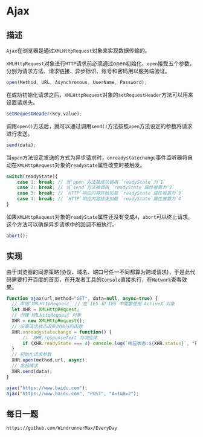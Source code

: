 # Ajax

## 描述

`Ajax`在浏览器是通过`XMLHttpRequest`对象来实现数据传输的。

`XMLHttpRequest`对象进行`HTTP`请求前必须通过open初始化，`open`接受五个参数，分别为请求方法、请求链接、异步标识、账号和密码用以服务端验证。

```javascript
open(Method, URL, Asynchronous, UserName, Password);
```
在成功初始化请求之后，`XMLHttpRequest`对象的`setRequestHeader`方法可以用来设置请求头。

```javascript
setRequestHeader(key,value);
```

调用`open()`方法后，就可以通过调用`send()`方法按照`open`方法设定的参数将请求进行发送。 

```javascript
send(data);
```

当`open`方法设定发送的方式为异步请求时，`onreadystatechange`事件监听器将自动在`XMLHttpRequest`对象的`readyState`属性改变时被触发。

```javascript
switch(readyState){
    case 1: break; // 当`open`方法被成功调用 `readyState`为`1`
    case 2: break; // 当`send`方法被调用 `readyState`属性被置为`2`
    case 3: break; // `HTTP`响应内容开始加载 `readyState`属性被置为`3`
    case 4: break; // `HTTP`响应内容结束加载 `readyState`属性被置为`4`
}
```
如果`XMLHttpRequest`对象的`readyState`属性还没有变成`4`，`abort`可以终止请求。这个方法可以确保异步请求中的回调不被执行。

```javascript
abort();
```

## 实现
由于浏览器的同源策略(协议、域名、端口号任一不同都算为跨域请求)，于是此代码需要打开百度的首页，在开发者工具的`Console`直接执行，在`Network`查看效果。

```javascript
function ajax(url,method="GET", data=null, async=true) {
  // 声明`XMLHttpRequest` // 在`IE5`和`IE6`中需要使用`ActiveX`对象
  let XHR = XMLHttpRequest;
  // 创建`XMLHttqRequest`对象
  XHR = new XMLHttpRequest();
  // 设置请求状态改变时执行的函数
  XHR.onreadystatechange = function() {
      // `XHR.responseText`为响应体
      if (XHR.readyState === 4) console.log(`响应状态:${XHR.status}`, "FINISH");
  }
  // 初始化请求参数
  XHR.open(method,url, async);
  // 发起请求
  XHR.send(data);
}

ajax("https://www.baidu.com");
ajax("https://www.baidu.com", "POST", "A=1&B=2");
```

## 每日一题

```
https://github.com/WindrunnerMax/EveryDay
```
